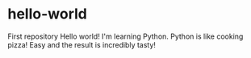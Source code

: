 # hello-world
First repository
Hello world! I'm learning Python. 
Python is like cooking pizza! Easy and the result is incredibly tasty!
